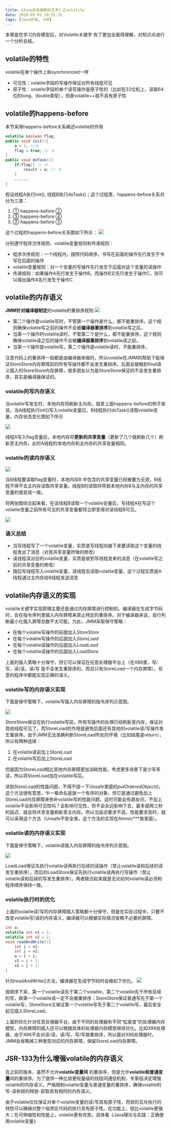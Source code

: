 ```yaml
---
title: 《Java并发编程的艺术》之volatile
date: 2018-05-01 10:52:35
tags: [Java并发, JVM]
---
```


本章是在学习内存模型后，对*Volatile*关键字 有了更加全面得理解，对知识点进行一个分析总结。

## volatile的特性
volatile在单个操作上和synchronized一样

* 可见性：volatile字段的写操作保证对所有线程可见
* 原子性：volatile字段的单个读写操作是原子性的（比如在32位机上，读取64位的long、double类型），但是volatile++就不具有原子性

## volatile的happens-before
本节采用happens-before关系阐述volatile的作用

```java
volatile boolean flag;
public void init(){
    a = 1; //①
    flag = true; // ②
}
public void doTask(){
    if(flag){ // ③
        result = a; // ④
    }
    ......
}
```
假设线程A执行init(), 线程B执行doTask()；这个过程里，happens-before关系共分为三类：
1. ① happens-before ②
2. ③ happens-before ④
3. ② happens-before ③

这个过程的happens-before关系图如下所示：
![](https://blog-1252749790.file.myqcloud.com/JavaConcurrent/volatile_happens-before.png)

分别遵守程序次序规则、volatile变量规则和传递规则：

* 程序次序规则：一个线程内，按照代码顺序，书写在前面的操作先行发生于书写在后面的操作
* volatile变量规则：对一个变量的写操作先行发生于后面对这个变量的读操作
* 传递规则：如果操作A先行发生于操作B，而操作B又先行发生于操作C，则可以得出操作A先行发生于操作C

## volatile的内存语义
**JMM针对编译器制定**的volatile的重排序规则
![](https://blog-1252749790.file.myqcloud.com/JavaConcurrent/volatile_reorder_rule.png)

* 第二个操作是volatile写时，不管第一个操作是什么，都不能重排序。这个规则确保volatile写之前的操作不会被**编译器重排序**到volatile写之后。
* 当第一个操作时volatile读时，不管第二个是什么，都不能重排序。这个规则确保volatile读之后的操作不会被**编译器重排序**到volatile读之前。
* 当第一个操作是volatile写，第二个操作是volatile读时，不能重排序。

注意代码上的重排序一般都是由编译器来做的，所以volatile在JMM的帮助下能保证StoreStore内存屏障前的所有写操作都不会发生重排序。后面会接触到final语义插入的StoreStore内存屏障，很多朋友以为是StoreStore保证的不会发生重排序，其实是编译器保证的。

### volatile的写内存语义
当volatile写发生时，本地内存将刷新主内存。就拿上面happens-before的例子来说，当A线程执行init()写入volatile变量后，B线程执行doTask()读取volatile变量。内存状态变化图如下所示

![](https://blog-1252749790.file.myqcloud.com/JavaConcurrent/volatile_memory_concept.png)

线程A写入flag变量后，本地内存将**更新的共享变量**（更新了几个就刷新几个）刷新至主内存，此时A线程的本地内存和主内存的共享变量相同。

### volatile的读内存语义
![](https://blog-1252749790.file.myqcloud.com/JavaConcurrent/volatile_read_memory_concept.png)

当B线程要读取flag变量时，本地内存B 中包含的共享变量已经被置为无效，B线程不得不去主内存读取共享变量。线程B的读取将导致本地内存B与主内存的共享变量的值变成一致。

将两张图综合起来看，在读线程B读取一个volatile变量后，写线程A在写这个volatile变量之前所有可见的共享变量都将立即变得对读线程B可见。

![](https://blog-1252749790.file.myqcloud.com/JavaConcurrent/volatile_memory_summary.png)

### 语义总结
* 当写线程写了一个volatile变量，实质是写线程向接下来要读取这个变量的线程发出了消息（对其共享变量所做的修改）
* 读线程读对应的volatile变量，实质是收到写线程发来的消息（在volatile写之前的共享变量的修改）
* 随后写线程写入volatile变量，读线程去读取volatile变量，这个过程实质是A线程通过主内存给B线程发送消息

## volatile内存语义的实现
volatile关键字实现原理主要还是通过内存屏障进行控制的。编译器在生成字节码时，会在指令序列里插入内存屏障来禁止特定的重排序。对于编译器来说，自行判断最小化插入屏障总数不太可能。为此，JMM采取保守策略：

* 在每个volatile写操作的前面加入*StoreStore*
* 在每个volatile写操作的后面加入*StoreLoad*
* 在每个volatile读操作的后面加入*LoadLoad*
* 在每个volatile读操作的后面加入*LoadStore*

上面的插入策略十分保守，但它可以保证在任意处理器平台上（在X86里，写/写，读/读，读/写 是不会发生重排序的，而且只有StoreLoad一个内存屏障），任意的程序中都能实现正确的语义。


### volatile写的内存语义实现
下面是保守策略下，volatile写插入内存屏障的指令序列示意图。

![](https://blog-1252749790.file.myqcloud.com/JavaConcurrent/volatile_write_semantic.png)


StoreStore保证在执行volatile写前，所有写操作的处理已经刷新至内存，保证对其他线程可见了。而StoreLoad的作用是避免后面还有其他的volatile读/写操作发生重排序。由于JMM无法准确判断StoreLoad所处的环境（比如结尾是return），所以有两种选择：

1. 在volatile读前加上StoreLoad
2. 在volatile写后加上StoreLoad

但是因为StoreLoad相比其他内存屏障更加消耗性能，考虑更多场景下是少写多读，所以将StoreLoad加在volatile写后。

讲到StoreLoad的性能问题，不得不提一下Unsafe里面的*putOrderedObject()*。 这个方法很有意思，乍一看命名是放一个有序的对象，但它是通过避免加上StoreLoad内存屏障来弥补volatile写的性能问题。这时可能会有朋友问，不加上volatile不会影响可见性吗？会影响可见性，但不会永远影响下去，最多就两三秒的延迟，就会将共享变量刷新至主内存。所以当延迟要求不高，性能要求高时，就可以采用这个方法（Unsafe不安全类，这个方法的实现在Atmoic***类里面）。

### volatile读的内存语义实现
下面是保守策略下，volatile读插入内存屏障的指令序列示意图。

![](https://blog-1252749790.file.myqcloud.com/JavaConcurrent/volatile_read_semantic.png)

LoadLoad保证先执行volatile读再执行后续的读操作（禁止volatile读和后续的读发生重排序），而后的LoadStore保证先执行volatile读再执行写操作（禁止volatile读和后续的写发生重排序）。两者联合起来就是无论如何volatile读必须和程序顺序保持一致。

### volatile执行时的优化
上面的volatile读/写的内存屏障插入策略都十分保守，但是在实际过程中，只要不改变volatile写/读的内存语义，编译器可以根据实际情况省略不必要的屏障。
```java
int a;
volatile int v1 = 1;
volatile int v2 = 2;
void readAndWrite(){
    int i = v1;
    int j = v2;
    a = i + j;
    v1 = i + 1;
    v2 = j + 2;
}
```
针对readAndWrite()方法，编译器在生成字节码时会做如下优化。
![](https://blog-1252749790.file.myqcloud.com/JavaConcurrent/volatile_read_write_semantic.png)

按顺序下来，第一个volatile读先于第二个volatile，第二个volatile先于所有后续的写，故第一个volatile读一定不会被重排序；StoreStore保证普通写先于第一个volatile写，StoreStore又保证第一个volatile写先于第二个volatile写，最后安全起见插入StoreLoad。

上面的优化针对任意处理器平台，由于不同的处理器有不同“松紧度”的处理器内存模型，内存屏障的插入还可以根据具体的处理器内存模型继续优化。比如X86处理器，由于X86不会对读/读，读/写，写/写做重排序，所以面对X86处理器时，JMM会省略掉三种类型对应的内存屏障，保留StoreLoad内存屏障。

## JSR-133为什么增强volatile的内存语义

在之前的版本，虽然不允许**volatile变量间** 的重排序，但是允许**volatile和普通变量**间的重排序。为了提供一种比锁更轻量级的线程间通信机制，专家组决定增强volatile的内存语义，严格限制volatile变量与普通变量的重排序，确保volatile的写-读和锁的释放-获取具有相同的内存语义。

由于volatile仅仅保证对单个volatile变量的读/写具有原子性，而锁的互斥执行的特性可以确保对整个临界区代码的执行具有原子性。在功能上，锁比volatile更强大；在可伸缩性和性能上，volatile更有优势。具体看《Java理论与实践：正确使用volatile变量》
